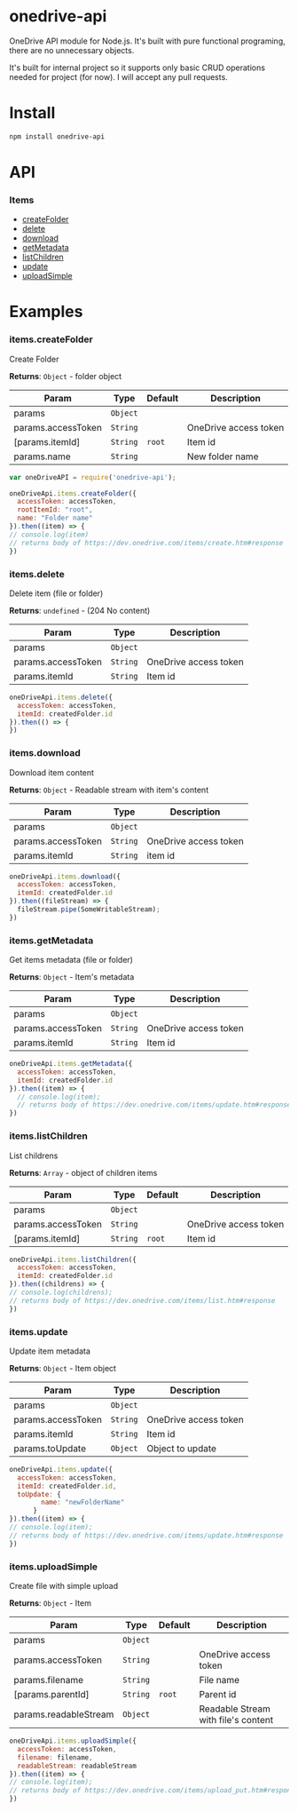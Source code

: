 # onedrive-api
OneDrive API module for Node.js. It's built with pure functional programing, there are no unnecessary objects.

It's built for internal project so it supports only basic CRUD operations needed for project (for now). I will accept any pull requests.

# Install

```sh
npm install onedrive-api
```

# API

### Items

  - [createFolder](#itemscreatefolder)
  - [delete](#itemsdelete)
  - [download](#itemsdownload)
  - [getMetadata](#itemsgetmetadata)
  - [listChildren](#itemslistchildren)
  - [update](#itemsupdate)
  - [uploadSimple](#itemsuploadsimple)

# Examples
  
### items.createFolder

Create Folder

**Returns**: <code>Object</code> - folder object  

| Param | Type | Default | Description |
| --- | --- | --- | --- |
| params | <code>Object</code> |  |  |
| params.accessToken | <code>String</code> |  | OneDrive access token |
| [params.itemId] | <code>String</code> | <code>root</code> | Item id |
| params.name | <code>String</code> |  | New folder name |


```javascript
var oneDriveAPI = require('onedrive-api');

oneDriveApi.items.createFolder({
  accessToken: accessToken,
  rootItemId: "root",
  name: "Folder name"
}).then((item) => {
// console.log(item)
// returns body of https://dev.onedrive.com/items/create.htm#response
})
```

### items.delete

Delete item (file or folder)

**Returns**: <code>undefined</code> - (204 No content)  

| Param | Type | Description |
| --- | --- | --- |
| params | <code>Object</code> |  |
| params.accessToken | <code>String</code> | OneDrive access token |
| params.itemId | <code>String</code> | Item id |


```javascript
oneDriveApi.items.delete({
  accessToken: accessToken,
  itemId: createdFolder.id
}).then(() => {
})
```

### items.download

Download item content

**Returns**: <code>Object</code> - Readable stream with item's content  


| Param | Type | Description |
| --- | --- | --- |
| params | <code>Object</code> |  |
| params.accessToken | <code>String</code> | OneDrive access token |
| params.itemId | <code>String</code> | item id |  

```javascript
oneDriveApi.items.download({
  accessToken: accessToken,
  itemId: createdFolder.id
}).then((fileStream) => {
  fileStream.pipe(SomeWritableStream);
})
```

### items.getMetadata

Get items metadata (file or folder)

**Returns**: <code>Object</code> - Item's metadata  

| Param | Type | Description |
| --- | --- | --- |
| params | <code>Object</code> |  |
| params.accessToken | <code>String</code> | OneDrive access token |
| params.itemId | <code>String</code> | Item id |


```javascript
oneDriveApi.items.getMetadata({
  accessToken: accessToken,
  itemId: createdFolder.id
}).then((item) => {
  // console.log(item);
  // returns body of https://dev.onedrive.com/items/update.htm#response
})
```

### items.listChildren

List childrens

**Returns**: <code>Array</code> - object of children items  

| Param | Type | Default | Description |
| --- | --- | --- | --- |
| params | <code>Object</code> |  |  |
| params.accessToken | <code>String</code> |  | OneDrive access token |
| [params.itemId] | <code>String</code> | <code>root</code> | Item id |


```javascript
oneDriveApi.items.listChildren({
  accessToken: accessToken,
  itemId: createdFolder.id
}).then((childrens) => {
// console.log(childrens);
// returns body of https://dev.onedrive.com/items/list.htm#response
})
```

### items.update

Update item metadata

**Returns**: <code>Object</code> - Item object  

| Param | Type | Description |
| --- | --- | --- |
| params | <code>Object</code> |  |
| params.accessToken | <code>String</code> | OneDrive access token |
| params.itemId | <code>String</code> | Item id |
| params.toUpdate | <code>Object</code> | Object to update |


```javascript
oneDriveApi.items.update({
  accessToken: accessToken,
  itemId: createdFolder.id,
  toUpdate: {
        name: "newFolderName"
      }
}).then((item) => {
// console.log(item);
// returns body of https://dev.onedrive.com/items/update.htm#response
})
```

### items.uploadSimple

Create file with simple upload

**Returns**: <code>Object</code> - Item  

| Param | Type | Default | Description |
| --- | --- | --- | --- |
| params | <code>Object</code> |  |  |
| params.accessToken | <code>String</code> |  | OneDrive access token |
| params.filename | <code>String</code> |  | File name |
| [params.parentId] | <code>String</code> | <code>root</code> | Parent id |
| params.readableStream | <code>Object</code> |  | Readable Stream with file's content | 


```javascript
oneDriveApi.items.uploadSimple({
  accessToken: accessToken,
  filename: filename,
  readableStream: readableStream
}).then((item) => {
// console.log(item);
// returns body of https://dev.onedrive.com/items/upload_put.htm#response
})
```

